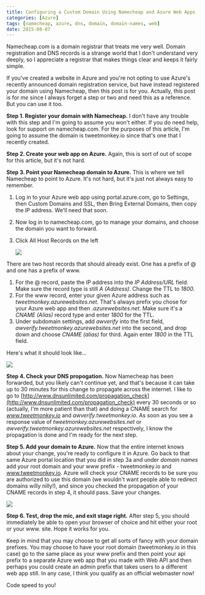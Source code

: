 ```yaml
---
title: Configuring a Custom Domain Using Namecheap and Azure Web Apps
categories: [Azure]
tags: [namecheap, azure, dns, domain, domain-names, web]
date: 2015-08-07
---
```


Namecheap.com is a domain registrar that treats me very well. Domain registration and DNS records is a strange world that I don&#39;t understand very deeply, so I appreciate a registrar that makes things clear and keeps it fairly simple.


If you&#39;ve created a website in Azure and you&#39;re not opting to use Azure&#39;s recently announced domain registration service, but have instead registered your domain using Namecheap, then this post is for you. Actually, this post is for _me_ since I always forget a step or two and need this as a reference. But you can use it too.

**Step 1\. Register your domain with Namecheap.** I don&#39;t have any trouble with this step and I&#39;m going to assume you won&#39;t either. If you do need help, look for support on namecheap.com. For the purposes of this article, I&#39;m going to assume the domain is tweetmonkey.io since that&#39;s one that I recently created.

**Step 2\. Create your web app on Azure.** Again, this is sort of out of scope for this article, but it&#39;s not hard.

**Step 3\. Point your Namecheap domain to Azure.** This is where we tell Namecheap to point to Azure. It&#39;s not hard, but it&#39;s just not always easy to remember.

1.  Log in to your Azure web app using portal.azure.com, go to Settings, then Custom Domains and SSL, then Bring External Domains, then copy the IP address. We&#39;ll need that soon.
2.  Now log in to namecheap.com, go to manage your domains, and choose the domain you want to forward.
3.  Click All Host Records on the left

	![](/files/namecheap_01.png)

There are two host records that should already exist. One has a prefix of @ and one has a prefix of www.

1.  For the @ record, paste the IP address into the _IP Address/URL_ field. Make sure the record type is still _A (Address)_. Change the TTL to _1800_.
2.  For the www record, enter your given Azure address such as _tweetmonkey.azurewebsites.net_. That&#39;s always prefix you chose for your Azure web app and then _.azurewebsites.net_. Make sure it&#39;s a _CNAME (Alias)_ record type and enter _1800_ for the TTL.
3.  Under subdomain settings, add _awverify_ into the first field, _awverify.tweetmonkey.azurewebsites.net_ into the second, and drop down and choose _CNAME (alias)_ for third. Again enter _1800_ in the TTL field.

Here&#39;s what it should look like...

![](/files/namecheap_02.png)

**Step 4\. Check your DNS propogation.** Now Namecheap has been forwarded, but you likely can&#39;t continue yet, and that&#39;s because it can take up to 30 minutes for this change to propagate across the internet. I like to go to [http://www.dnsunlimited.com/propagation_check](http://www.dnsunlimited.com/propagation_check) every 30 seconds or so (actually, I&#39;m more patient than that) and doing a CNAME search for _www.tweetmonkey.io_ and _awverify.tweetmonkey.io_. As soon as you see a response value of _tweetmonkey.azurewebsites.net_ or _awverify.tweetmonkey.azurewebsites.net_ respectively, I know the propagation is done and I&#39;m ready for the next step.

**Step 5\. Add your domain to Azure.** Now that the entire internet knows about your change, you&#39;re ready to configure it in Azure. Go back to that same Azure portal location that you did in step 3a and under _domain names_ add your root domain and your www prefix - tweetmonkey.io and www.tweetmonkey.io. Azure will check your CNAME records to be sure you are authorized to use this domain (we wouldn&#39;t want people able to redirect domains willy nilly!), and since you checked the propagation of your CNAME records in step 4, it should pass. Save your changes.

![](/files/namecheap_03.png)

**Step 6\. Test, drop the mic, and exit stage right.** After step 5, you should immediately be able to open your browser of choice and hit either your root or your www. site. Hope it works for you.

Keep in mind that you may choose to get all sorts of fancy with your domain prefixes. You may choose to have your root domain (tweetmonkey.io in this case) go to the same place as your www prefix and then point your api prefix to a separate Azure web app that you made with Web API and then perhaps you could create an admin prefix that takes users to a different web app still. In any case, I think you qualify as an official webmaster now!

Code speed to you!

 
